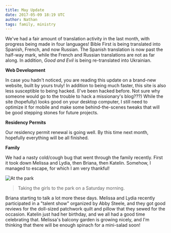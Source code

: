 ```yaml
---
title: May Update
date: 2017-05-09 18:19 UTC
author: Nathan
tags: family, ministry
---
```


We've had a fair amount of translation activity in the last month, with progress being made in four languages! Bible First is being translated into Spanish, French, and now Russian. The Spanish translation is now past the half-way mark, while the French and Russian translations are not as far along. In addition, *Good and Evil* is being re-translated into Ukrainian. 

**Web Development**

In case you hadn't noticed, you are reading this update on a brand-new website, built by yours truly! In addition to being much faster, this site is also less susceptible to being hacked. (I've been hacked before. Not sure why someone would go to the trouble to hack a missionary's blog???) While the site (hopefully) looks good on your desktop computer, I still need to optimize it for mobile and make some behind-the-scenes tweaks that will be good stepping stones for future projects.

**Residency Permits**

Our residency permit renewal is going well. By this time next month, hopefully everything will be all finished.

**Family**

We had a nasty cold/cough bug that went through the family recently. First it took down Melissa and Lydia, then Briana, then Katelin. Somehow, I managed to escape, for which I am very thankful! 

![At the park](images/park.jpg)

> Taking the girls to the park on a Saturday morning.

Briana starting to talk a lot more these days. Melissa and Lydia recently participated in a "talent show" organized by Abby Steele, and they got good reviews for the doll-sized patchwork quilt and pillow that they sewed for the occasion. Katelin just had her birthday, and we all had a good time celebrating that. Melissa's balcony garden is growing nicely, and I'm thinking that there will be enough spinach for a mini-salad soon!
